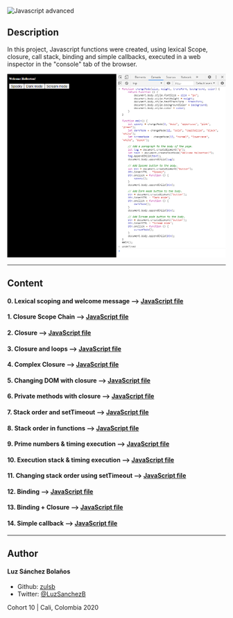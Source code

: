![Javascript advanced](https://user-images.githubusercontent.com/7723544/93738034-5d817a00-fbaa-11ea-9fb5-b300572df770.gif)

## Description

In this project, Javascript functions were created, using lexical Scope, closure, call stack, binding and simple callbacks,
executed in a web inspector in the "console" tab of the browser.

![Task5](JavaScript-avanzado-task5.png)

---
## Content

#### 0. Lexical scoping and welcome message --> [JavaScript file](./0-welcome.js)

#### 1. Closure Scope Chain --> [JavaScript file](./1-nested_functions.js)

#### 2. Closure --> [JavaScript file](./2-function_me.js)

#### 3. Closure and loops --> [JavaScript file](./3-classrooms.js)

#### 4. Complex Closure --> [JavaScript file](./4-math.js)

#### 5. Changing DOM with closure  --> [JavaScript file](./5-mode.js)

#### 6. Private methods with closure --> [JavaScript file](./6-hogwarts.js)

#### 7. Stack order and setTimeout --> [JavaScript file](./7-timeout.js)

#### 8. Stack order in functions --> [JavaScript file](./8-payments.js)

#### 9. Prime numbers & timing execution --> [JavaScript file](./9-prime.js)

#### 10. Execution stack & timing execution --> [JavaScript file](./10-prime.js)

#### 11. Changing stack order using setTimeout --> [JavaScript file](./11-prime.js)

#### 12. Binding --> [JavaScript file](./12-room_area.js)

#### 13. Binding + Closure --> [JavaScript file](./13-bind_user.js)

#### 14. Simple callback --> [JavaScript file](./14-wikipedia.js)

---

## Author
#### Luz Sánchez Bolaños
- Github: [zulsb](https://github.com/zulsb)
- Twitter: [@LuzSanchezB](https://twitter.com/LuzSanchezB)

Cohort 10 |
Cali, Colombia 2020